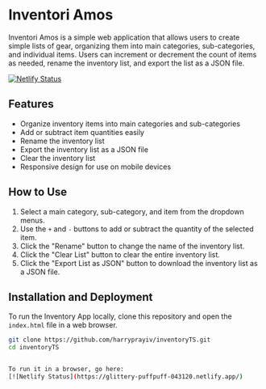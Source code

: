 # Inventori Amos

Inventori Amos is a simple web application that allows users to create simple lists of gear, organizing them into main categories, sub-categories, and individual items. Users can increment or decrement the count of items as needed, rename the inventory list, and export the list as a JSON file.

[![Netlify Status](https://api.netlify.com/api/v1/badges/77991343-af4e-4913-be94-f1789ca2981d/deploy-status)](https://app.netlify.com/sites/glittery-puffpuff-043120/deploys)

## Features

- Organize inventory items into main categories and sub-categories
- Add or subtract item quantities easily
- Rename the inventory list
- Export the inventory list as a JSON file
- Clear the inventory list
- Responsive design for use on mobile devices

## How to Use

1. Select a main category, sub-category, and item from the dropdown menus.
2. Use the `+` and `-` buttons to add or subtract the quantity of the selected item.
3. Click the "Rename" button to change the name of the inventory list.
4. Click the "Clear List" button to clear the entire inventory list.
5. Click the "Export List as JSON" button to download the inventory list as a JSON file.

## Installation and Deployment

To run the Inventory App locally, clone this repository and open the `index.html` file in a web browser.

```bash
git clone https://github.com/harryprayiv/inventoryTS.git
cd inventoryTS


To run it in a browser, go here:
[![Netlify Status](https://glittery-puffpuff-043120.netlify.app/)

